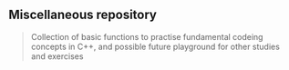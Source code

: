 ## Miscellaneous repository
> Collection of basic functions to practise fundamental codeing concepts in C++,
> and possible future playground for other studies and exercises
